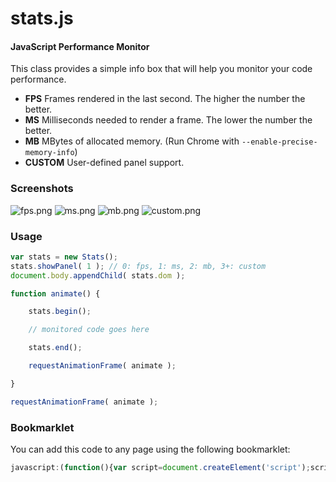 stats.js
========

#### JavaScript Performance Monitor ####

This class provides a simple info box that will help you monitor your code performance.

* **FPS** Frames rendered in the last second. The higher the number the better.
* **MS** Milliseconds needed to render a frame. The lower the number the better.
* **MB** MBytes of allocated memory. (Run Chrome with `--enable-precise-memory-info`)
* **CUSTOM** User-defined panel support.


### Screenshots ###

![fps.png](https://raw.githubusercontent.com/Kevnz/stats.js/master/files/fps.png)
![ms.png](https://raw.githubusercontent.com/Kevnz/stats.js/master/files/ms.png)
![mb.png](https://raw.githubusercontent.com/Kevnz/stats.js/master/files/mb.png)
![custom.png](https://raw.githubusercontent.com/Kevnz/stats.js/master/files/custom.png)


### Usage ###

```javascript
var stats = new Stats();
stats.showPanel( 1 ); // 0: fps, 1: ms, 2: mb, 3+: custom
document.body.appendChild( stats.dom );

function animate() {

	stats.begin();

	// monitored code goes here

	stats.end();

	requestAnimationFrame( animate );

}

requestAnimationFrame( animate );
```


### Bookmarklet ###

You can add this code to any page using the following bookmarklet:

```javascript
javascript:(function(){var script=document.createElement('script');script.onload=function(){var stats=new Stats();document.body.appendChild(stats.dom);requestAnimationFrame(function loop(){stats.update();requestAnimationFrame(loop)});};script.src='//cdn.jsdelivr.net/gh/Kevnz/stats.js/build/stats.min.js';document.head.appendChild(script);})()
```
